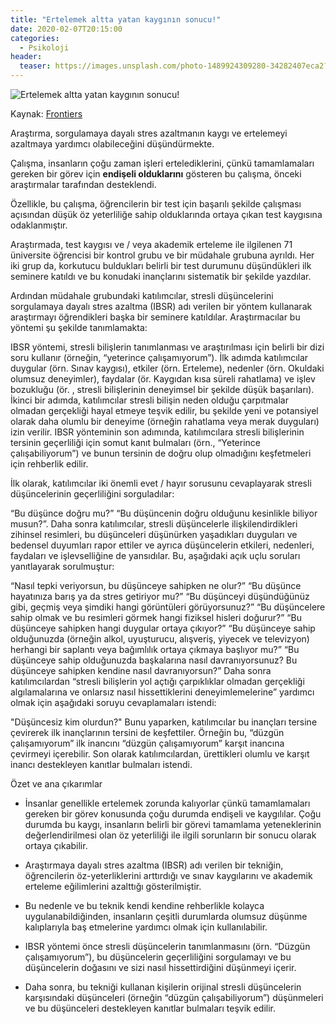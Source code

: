 ```yaml
---
title: "Ertelemek altta yatan kaygının sonucu!"
date: 2020-02-07T20:15:00
categories:
  - Psikoloji
header:
  teaser: https://images.unsplash.com/photo-1489924309280-34282407eca2?ixlib=rb-1.2.1&ixid=eyJhcHBfaWQiOjEyMDd9&auto=format&fit=crop&w=1350&q=80
---
```

![Ertelemek altta yatan kaygının sonucu!](https://images.unsplash.com/photo-1489924309280-34282407eca2?ixlib=rb-1.2.1&ixid=eyJhcHBfaWQiOjEyMDd9&auto=format&fit=crop&w=1350&q=80)

Kaynak: [Frontiers](https://doi.org/10.3389/fpsyg.2019.01917)

Araştırma, sorgulamaya dayalı stres azaltmanın kaygı ve ertelemeyi azaltmaya yardımcı olabileceğini düşündürmekte.

Çalışma, insanların çoğu zaman işleri ertelediklerini, çünkü tamamlamaları gereken bir görev için **endişeli olduklarını** gösteren bu çalışma, önceki araştırmalar tarafından desteklendi. 

Özellikle, bu çalışma, öğrencilerin bir test için başarılı şekilde çalışması açısından düşük öz yeterliliğe sahip olduklarında ortaya çıkan test kaygısına odaklanmıştır.

Araştırmada, test kaygısı ve / veya akademik erteleme ile ilgilenen 71 üniversite öğrencisi bir kontrol grubu ve bir müdahale grubuna ayrıldı. Her iki grup da, korkutucu buldukları belirli bir test durumunu düşündükleri ilk seminere katıldı ve bu konudaki inançlarını sistematik bir şekilde yazdılar.

Ardından müdahale grubundaki katılımcılar, stresli düşüncelerini sorgulamaya dayalı stres azaltma (IBSR) adı verilen bir yöntem kullanarak araştırmayı öğrendikleri başka bir seminere katıldılar. Araştırmacılar bu yöntemi şu şekilde tanımlamakta:

IBSR yöntemi, stresli bilişlerin tanımlanması ve araştırılması için belirli bir dizi soru kullanır (örneğin, “yeterince çalışamıyorum”). İlk adımda katılımcılar duygular (örn. Sınav kaygısı), etkiler (örn. Erteleme), nedenler (örn. Okuldaki olumsuz deneyimler), faydalar (ör. Kaygıdan kısa süreli rahatlama) ve işlev bozukluğu (ör. , stresli bilişlerinin deneyimsel bir şekilde düşük başarıları). İkinci bir adımda, katılımcılar stresli bilişin neden olduğu çarpıtmalar olmadan gerçekliği hayal etmeye teşvik edilir, bu şekilde yeni ve potansiyel olarak daha olumlu bir deneyime (örneğin rahatlama veya merak duyguları) izin verilir. IBSR yönteminin son adımında, katılımcılara stresli bilişlerinin tersinin geçerliliği için somut kanıt bulmaları (örn., “Yeterince çalışabiliyorum”) ve bunun tersinin de doğru olup olmadığını keşfetmeleri için rehberlik edilir.

İlk olarak, katılımcılar iki önemli evet / hayır sorusunu cevaplayarak stresli düşüncelerinin geçerliliğini sorguladılar:

“Bu düşünce doğru mu?”
“Bu düşüncenin doğru olduğunu kesinlikle biliyor musun?”.
Daha sonra katılımcılar, stresli düşüncelerle ilişkilendirdikleri zihinsel resimleri, bu düşünceleri düşünürken yaşadıkları duyguları ve bedensel duyumları rapor ettiler ve ayrıca düşüncelerin etkileri, nedenleri, faydaları ve işlevselliğine de yansıdılar. Bu, aşağıdaki açık uçlu soruları yanıtlayarak sorulmuştur:

“Nasıl tepki veriyorsun, bu düşünceye sahipken ne olur?”
“Bu düşünce hayatınıza barış ya da stres getiriyor mu?”
“Bu düşünceyi düşündüğünüz gibi, geçmiş veya şimdiki hangi görüntüleri görüyorsunuz?”
“Bu düşüncelere sahip olmak ve bu resimleri görmek hangi fiziksel hisleri doğurur?”
“Bu düşünceye sahipken hangi duygular ortaya çıkıyor?”
“Bu düşünceye sahip olduğunuzda (örneğin alkol, uyuşturucu, alışveriş, yiyecek ve televizyon) herhangi bir saplantı veya bağımlılık ortaya çıkmaya başlıyor mu?”
“Bu düşünceye sahip olduğunuzda başkalarına nasıl davranıyorsunuz? Bu düşünceye sahipken kendine nasıl davranıyorsun?”
Daha sonra katılımcılardan “stresli bilişlerin yol açtığı çarpıklıklar olmadan gerçekliği algılamalarına ve onlarsız nasıl hissettiklerini deneyimlemelerine” yardımcı olmak için aşağıdaki soruyu cevaplamaları istendi:

"Düşüncesiz kim olurdun?"
Bunu yaparken, katılımcılar bu inançları tersine çevirerek ilk inançlarının tersini de keşfettiler. Örneğin bu, “düzgün çalışamıyorum” ilk inancını “düzgün çalışamıyorum” karşıt inancına çevirmeyi içerebilir. Son olarak katılımcılardan, ürettikleri olumlu ve karşıt inancı destekleyen kanıtlar bulmaları istendi.

Özet ve ana çıkarımlar

- İnsanlar genellikle ertelemek zorunda kalıyorlar çünkü tamamlamaları gereken bir görev konusunda çoğu durumda endişeli ve kaygılılar. Çoğu durumda bu kaygı, insanların belirli bir görevi tamamlama yeteneklerinin değerlendirilmesi olan öz yeterliliği ile ilgili sorunların bir sonucu olarak ortaya çıkabilir.

- Araştırmaya dayalı stres azaltma (IBSR) adı verilen bir tekniğin, öğrencilerin öz-yeterliklerini arttırdığı ve sınav kaygılarını ve akademik erteleme eğilimlerini azalttığı gösterilmiştir.

- Bu nedenle ve bu teknik kendi kendine rehberlikle kolayca uygulanabildiğinden, insanların çeşitli durumlarda olumsuz düşünme kalıplarıyla baş etmelerine yardımcı olmak için kullanılabilir.

- IBSR yöntemi önce stresli düşüncelerin tanımlanmasını (örn. “Düzgün çalışamıyorum”), bu düşüncelerin geçerliliğini sorgulamayı ve bu düşüncelerin doğasını ve sizi nasıl hissettirdiğini düşünmeyi içerir.

- Daha sonra, bu tekniği kullanan kişilerin orijinal stresli düşüncelerin karşısındaki düşünceleri (örneğin “düzgün çalışabiliyorum”) düşünmeleri ve bu düşünceleri destekleyen kanıtlar bulmaları teşvik edilir.
